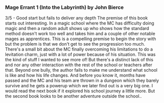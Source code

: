 ### Mage Errant 1 (Into the Labyrinth) by John Bierce
3/5 - Good start but fails to deliver any depth
The premise of this book starts out interesting. In a magic school where the MC has difficulty doing magic and then a random adult shows up who shows how the standard method doesn't work too well and takes him and a couple of other notable mages as apprentices. This is a compelling premise to begin the story with but the problem is that we don't get to see the progression too much. There's a small bit about the MC finally overcoming his limitations to do a levitation charm, just with a lot of power because of his situation. This was the kind of stuff I wanted to see more of! But there's a distinct lack of this and nor any other interaction with the rest of the school or teachers after that. Beyond one bully, the author fails to make me understand what school is like and how his life changes. And before you know it, months have passed and the MC and his team are thrown in a dungeon which they barely survive and he gets a powerup which we later find out is a very big one. I would read the next book if it explored his school journey a little more. But the second book looks to be another adventure outside the school..
